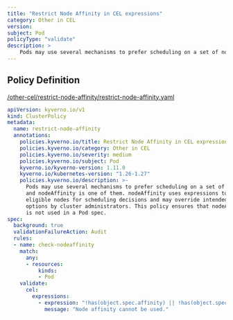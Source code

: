 ```yaml
---
title: "Restrict Node Affinity in CEL expressions"
category: Other in CEL
version: 
subject: Pod
policyType: "validate"
description: >
    Pods may use several mechanisms to prefer scheduling on a set of nodes, and nodeAffinity is one of them. nodeAffinity uses expressions to select eligible nodes for scheduling decisions and may override intended placement options by cluster administrators. This policy ensures that nodeAffinity is not used in a Pod spec.
---
```


## Policy Definition
<a href="https://github.com/kyverno/policies/raw/main//other-cel/restrict-node-affinity/restrict-node-affinity.yaml" target="-blank">/other-cel/restrict-node-affinity/restrict-node-affinity.yaml</a>

```yaml
apiVersion: kyverno.io/v1
kind: ClusterPolicy
metadata:
  name: restrict-node-affinity
  annotations:
    policies.kyverno.io/title: Restrict Node Affinity in CEL expressions
    policies.kyverno.io/category: Other in CEL 
    policies.kyverno.io/severity: medium
    policies.kyverno.io/subject: Pod
    kyverno.io/kyverno-version: 1.11.0
    kyverno.io/kubernetes-version: "1.26-1.27"
    policies.kyverno.io/description: >-
      Pods may use several mechanisms to prefer scheduling on a set of nodes,
      and nodeAffinity is one of them. nodeAffinity uses expressions to select
      eligible nodes for scheduling decisions and may override intended placement
      options by cluster administrators. This policy ensures that nodeAffinity
      is not used in a Pod spec.
spec:
  background: true
  validationFailureAction: Audit
  rules:
  - name: check-nodeaffinity
    match:
      any:
      - resources:
          kinds:
          - Pod
    validate:
      cel:
        expressions:
          - expression: "!has(object.spec.affinity) || !has(object.spec.affinity.nodeAffinity)"
            message: "Node affinity cannot be used."


```
